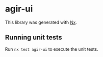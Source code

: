 # agir-ui

This library was generated with [Nx](https://nx.dev).

## Running unit tests

Run `nx test agir-ui` to execute the unit tests.
